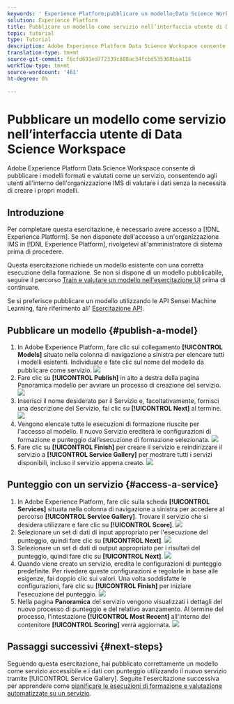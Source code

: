 ```yaml
---
keywords: ' Experience Platform;pubblicare un modello;Data Science Workspace;argomenti più comuni;segnare un servizio'
solution: Experience Platform
title: Pubblicare un modello come servizio nell’interfaccia utente di Data Science Workspace
topic: tutorial
type: Tutorial
description: Adobe Experience Platform Data Science Workspace consente di pubblicare i modelli formati e valutati come un servizio, consentendo agli utenti all'interno dell'organizzazione IMS di valutare i dati senza la necessità di creare i propri modelli.
translation-type: tm+mt
source-git-commit: f6cfd691ed772339c888ac34fcbd535360baa116
workflow-type: tm+mt
source-wordcount: '461'
ht-degree: 0%

---
```



# Pubblicare un modello come servizio nell’interfaccia utente di Data Science Workspace

Adobe Experience Platform Data Science Workspace consente di pubblicare i modelli formati e valutati come un servizio, consentendo agli utenti all&#39;interno dell&#39;organizzazione IMS di valutare i dati senza la necessità di creare i propri modelli.

## Introduzione

Per completare questa esercitazione, è necessario avere accesso a [!DNL Experience Platform]. Se non disponete dell&#39;accesso a un&#39;organizzazione IMS in [!DNL Experience Platform], rivolgetevi all&#39;amministratore di sistema prima di procedere.

Questa esercitazione richiede un modello esistente con una corretta esecuzione della formazione. Se non si dispone di un modello pubblicabile, seguire il percorso [Train e valutare un modello nell&#39;esercitazione UI](./train-evaluate-model-ui.md) prima di continuare.

Se si preferisce pubblicare un modello utilizzando le API Sensei Machine Learning, fare riferimento all&#39; [Esercitazione API](./publish-model-service-api.md).

## Pubblicare un modello {#publish-a-model}

1. In Adobe Experience Platform, fare clic sul collegamento **[!UICONTROL Models]** situato nella colonna di navigazione a sinistra per elencare tutti i modelli esistenti. Individuate e fate clic sul nome del modello da pubblicare come servizio.
   ![](../images/models-recipes/publish-model/1_browse_model.png)
2. Fare clic su **[!UICONTROL Publish]** in alto a destra della pagina Panoramica modello per avviare un processo di creazione del servizio.
   ![](../images/models-recipes/publish-model/2_view_training_runs.png)
3. Inserisci il nome desiderato per il Servizio e, facoltativamente, fornisci una descrizione del Servizio, fai clic su **[!UICONTROL Next]** al termine.
   ![](../images/models-recipes/publish-model/3_configure_service.png)
4. Vengono elencate tutte le esecuzioni di formazione riuscite per l&#39;accesso al modello. Il nuovo Servizio erediterà le configurazioni di formazione e punteggio dall’esecuzione di formazione selezionata.
   ![](../images/models-recipes/publish-model/4_select_training_run.png)
5. Fare clic su **[!UICONTROL Finish]** per creare il servizio e reindirizzare il servizio a **[!UICONTROL Service Gallery]** per mostrare tutti i servizi disponibili, incluso il servizio appena creato.
   ![](../images/models-recipes/publish-model/service_gallery.png)

## Punteggio con un servizio {#access-a-service}

1. In Adobe Experience Platform, fare clic sulla scheda **[!UICONTROL Services]** situata nella colonna di navigazione a sinistra per accedere al percorso **[!UICONTROL Service Gallery]**. Trovare il servizio che si desidera utilizzare e fare clic su **[!UICONTROL Score]**.
   ![](../images/models-recipes/publish-model/click_to_score.png)
2. Selezionare un set di dati di input appropriato per l&#39;esecuzione del punteggio, quindi fare clic su **[!UICONTROL Next]**.
   ![](../images/models-recipes/publish-model/6_scoring_input.png)
3. Selezionare un set di dati di output appropriato per i risultati del punteggio, quindi fare clic su **[!UICONTROL Next]**.
   ![](../images/models-recipes/publish-model/7_scoring_output.png)
4. Quando viene creato un servizio, eredita le configurazioni di punteggio predefinite. Per rivedere queste configurazioni e regolarle in base alle esigenze, fai doppio clic sui valori. Una volta soddisfatte le configurazioni, fare clic su **[!UICONTROL Finish]** per iniziare l&#39;esecuzione del punteggio.
   ![](../images/models-recipes/publish-model/8_scoring_configure.png)
5. Nella pagina **Panoramica** del servizio vengono visualizzati i dettagli del nuovo processo di punteggio e del relativo avanzamento. Al termine del processo, l&#39;intestazione **[!UICONTROL Most Recent]** all&#39;interno del contenitore **[!UICONTROL Scoring]** verrà aggiornata.
   ![](../images/models-recipes/publish-model/score_pending.png)

## Passaggi successivi {#next-steps}

Seguendo questa esercitazione, hai pubblicato correttamente un modello come servizio accessibile e i dati con punteggio utilizzando il nuovo servizio tramite [!UICONTROL Service Gallery]. Seguite l&#39;esercitazione successiva per apprendere come [pianificare le esecuzioni di formazione e valutazione automatizzate su un servizio](./schedule-models-ui.md).
